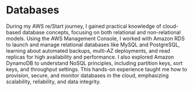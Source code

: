 # Databases

During my AWS re/Start journey, I gained practical knowledge of cloud-based database concepts, focusing on both relational and non-relational models. 
Using the AWS Management Console, I worked with Amazon RDS to launch and manage relational databases like MySQL and PostgreSQL, 
learning about automated backups, multi-AZ deployments, and read replicas for high availability and performance. 
I also explored Amazon DynamoDB to understand NoSQL principles, including partition keys, sort keys, and throughput settings. 
This hands-on experience taught me how to provision, secure, and monitor databases in the cloud, emphasizing scalability, reliability, and data integrity.
